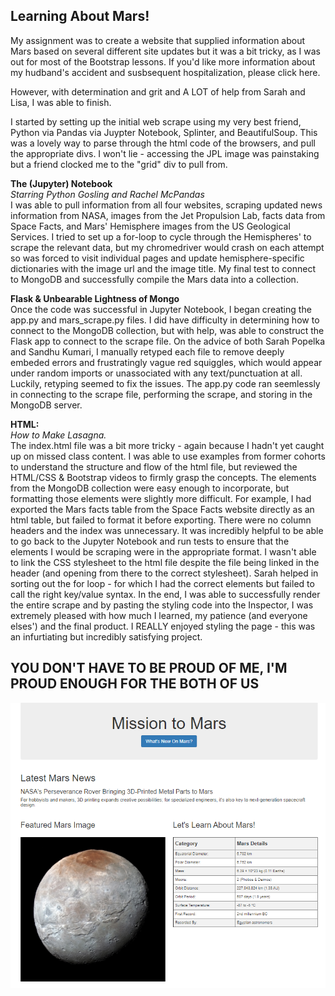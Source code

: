 <h2><strong>Learning About Mars!</strong></h2>

My assignment was to create a website that supplied information about Mars based on several different site updates but it was a bit tricky, as I was out for most of the Bootstrap lessons. If you'd like more information about my hudband's accident and susbsequent hospitalization, please click here. 

However, with determination and grit and A LOT of help from Sarah and Lisa, I was able to finish. 

I started by setting up the initial web scrape using my very best friend, Python via Pandas via Juypter Notebook, Splinter, and BeautifulSoup. This was a lovely way to parse through the html code of the browsers, and pull the appropriate divs. I won't lie - accessing the JPL image was painstaking but a friend clocked me to the "grid" div to pull from. 

<strong>The (Jupyter) Notebook</strong><br>
<i>Starring Python Gosling and Rachel McPandas</i> <br>
I was able to pull information from all four websites, scraping updated news information from NASA, images from the Jet Propulsion Lab, facts data from Space Facts, and Mars' Hemisphere images from the US Geological Services. I tried to set up a for-loop to cycle through the Hemispheres' to scrape the relevant data, but my chromedriver would crash on each attempt so was forced to visit individual pages and update hemisphere-specific dictionaries with the image url and the image title. My final test to connect to MongoDB and successfully compile the Mars data into a collection. 

<strong>Flask & Unbearable Lightness of Mongo</strong><br>
Once the code was successful in Jupyter Notebook, I began creating the app.py and mars_scrape.py files. I did have difficulty in determining how to connect to the MongoDB collection, but with help, was able to construct the Flask app to connect to the scrape file. On the advice of both Sarah Popelka and Sandhu Kumari, I manually retyped each file to remove deeply embeded errors and frustratingly vague red squiggles, which would appear under random imports or unassociated with any text/punctuation at all. Luckily, retyping seemed to fix the issues. The app.py code ran seemlessly in connecting to the scrape file, performing the scrape, and storing in the MongoDB server. 

<strong>HTML: </strong> <br>
<i>How to Make Lasagna.</i><br>
The index.html file was a bit more tricky - again because I hadn't yet caught up on missed class content. I was able to use examples from former cohorts to understand the structure and flow of the html file, but reviewed the HTML/CSS & Bootstrap videos to firmly grasp the concepts. The elements from the MongoDB collection were easy enough to incorporate, but formatting those elements were slightly more difficult. For example, I had exported the Mars facts table from the Space Facts website directly as an html table, but failed to format it before exporting. There were no column headers and the index was unnecessary. It was incredibly helpful to be able to go back to the Jupyter Notebook and run tests to ensure that the elements I would be scraping were in the appropriate format. I wasn't able to link the CSS stylesheet to the html file despite the file being linked in the header (and opening from there to the correct stylesheet). Sarah helped in sorting out the for loop - for which I had the correct elements but failed to call the right key/value syntax. In the end, I was able to successfully render the entire scrape and by pasting the styling code into the Inspector, I was extremely pleased with how much I learned, my patience (and everyone elses') and the final product. I REALLY enjoyed styling the page - this was an infurtiating but incredibly satisfying project. 

<h2 text-align: center> YOU DON'T HAVE TO BE PROUD OF ME, I'M PROUD ENOUGH FOR THE BOTH OF US </h2>
<img src="https://github.com/AmberGershman/web-scraping-challenge/blob/master/Mars%20Website%20(head).PNG" alt = "Do you SEE how pretty this is?">
